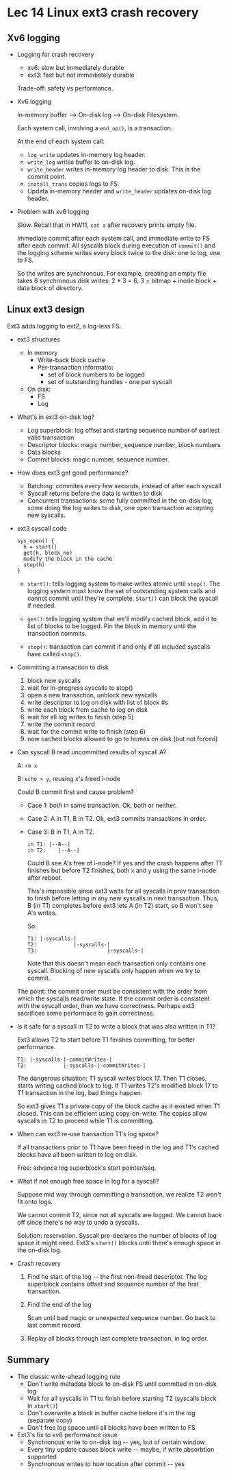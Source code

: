 # Lec 14 Linux ext3 crash recovery

## Xv6 logging

- Logging for crash recovery

  - xv6: slow but immediately durable
  - ext3: fast but not immediately durable

  Trade-off: safety vs performance.

- Xv6 logging

  In-memory buffer --> On-disk log --> On-disk Filesystem.

  Each system call, involving a `end_op()`, is a transaction.

  At the end of each system call:

  - `log_write` updates in-memory log header.
  - `write_log` writes buffer to on-disk log.
  - `write_header` writes in-memory log header to disk. This is the commit point.
  - `install_trans` copies logs to FS.
  - Updata in-memory header and `write_header` updates on-disk log header.

- Problem with xv6 logging

  Slow. Recall that in HW11, `cat a` after recovery prints empty file.

  Immediate commit after each system call, and immediate write to FS after each commit. All syscalls block during execution of `commit()` and the logging scheme writes every block twice to the disk: one to log, one to FS.

  So the writes are synchronous. For example, creating an empty file takes 6 synchronous disk writes: 2 * 3 = 6, 3 = bitmap + inode block + data block of directory. 

  

## Linux ext3 design

Ext3 adds logging to ext2, a log-less FS.

- ext3 structures
  - In memory
    - Write-back block cache
    - Per-transaction informatio: 
      - set of block numbers to be logged
      - set of outstanding handles - one per syscall
  - On disk:
    - FS
    - Log
- What's in ext3 on-disk log?
  - Log superblock: log offset and starting sequence number of earliest valid transaction
  - Descriptor blocks: magic number, sequence number, block numbers
  - Data blocks
  - Commit blocks: magic number, sequence number.

- How does ext3 get good performance?

  - Batching: commites every few seconds, instead of after each syscall
  - Syscall returns before the data is written to disk
  - Concurrent transactions: some fully committed in the on-disk log, some doing the log writes to disk, one open transaction accepting new syscalls.

- ext3 syscall code

  ```
  sys_open() {
  	h = start()
  	get(h, block_no)
  	modify the block in the cache
  	stop(h)
  }
  ```

  - `start()`: tells logging system to make writes atomic until `stop()`. The logging system must know the set of outstanding system calls and cannot commit until they're complete. `Start()` can block the syscall if needed.

  - `get()`: tells logging system that we'll modify cached block, add it to list of blocks to be logged. Pin the block in memory until the transaction commits.

  - `stop()`: transaction can commit if and only if all included syscalls have called `stop()`.

- Committing a transaction to disk
    1. block new syscalls
    2. wait for in-progress syscalls to stop()
    3. open a new transaction, unblock new syscalls
    4. write descriptor to log on disk with list of block #s
    5. write each block from cache to log on disk
    6. wait for all log writes to finish (step 5)
    7. write the commit record
    8. wait for the commit write to finish (step 6)
    9. now cached blocks allowed to go to homes on disk (but not forced)

- Can syscall B read uncommitted results of syscall A?

  A: `rm x`

  B: `echo > y`, reusing x's freed i-node

  Could B commit first and cause problem?

  - Case 1: both in same transaction. Ok, both or neither. 

  - Case 2: A in T1, B in T2. Ok, ext3 commits transactions in order.

  - Case 3: B in T1, A in T2.

    ```
    in T1: |--B--|
    in T2:    |--A--|
    ```

    Could B see A's free of i-node? If yes and the crash happens after T1 finishes but before T2 finishes, both `x` and `y` using the same i-node after reboot.

    This's impossible since ext3 waits for all syscalls in prev transaction to finish before letting in any new syscalls in next transaction. Thus, B (in T1) completes before ext3 lets A (in T2) start, so B won't see A's writes.

    So:

    ```
    T1: |-syscalls-|
    T2:            |-syscalls-|
    T3:                       |-syscalls-|
    ```

    Note that this doesn't mean each transaction only contains one syscall. Blocking of new syscalls only happen when we try to commit.

  The point: the commit order must be consistent with the order from which the syscalls read/write state. If the commit order is consistent with the syscall order, then we have correctness. Perhaps ext3 sacrifices some performace to gain correctness.

- Is it safe for a syscall in T2 to write a block that was also written in T1?

  Ext3 allows T2 to start before T1 finishes committing, for better performance.

  ```
  T1: |-syscalls-|-commitWrites-|
  T2:            |-syscalls-|-commitWrites-|
  ```

  The dangerous situation: T1 syscall writes block 17. Then T1 closes, starts writing cached block to log. If T1 writes T2's modified block 17 to T1 transaction in the log, bad things happen.

  So ext3 gives T1 a private copy of the block cache as it existed when T1 closed. This can be efficient using copy-on-write. The copies allow syscalls in T2 to proceed while T1 is committing. 

- When can ext3 re-use transaction T1's log space?

  If all transactions prior to T1 have been freed in the log and T1's cached blocks have all been written to log on disk.

  Free: advance log superblock's start pointer/seq.

- What if not enough free space in log for a syscall?

  Suppose mid way through committing a transaction, we realize T2 won't fit onto logs.

  We cannot commit T2, since not all syscalls are logged. We cannot back off since there's no way to undo a syscalls.

  Solution: reservation. Syscall pre-declares the number of blocks of log space it might need. Ext3's `start()` blocks until there's enough space in the on-disk log. 

- Crash recovery

  1. Find he start of the log -- the first non-freed descriptor. The log superblock contains offset and sequence number of the first transaction.

  2. Find the end of the log

     Scan until bad magic or unexpected sequence number. Go back to last commit record.

  3. Replay all blocks through last complete transaction, in log order.

  

## Summary

- The classic write-ahead logging rule
  - Don't write metadata block to on-disk FS until commtted in on-disk log
  - Wait for all syscalls in T1 to finish before starting T2 (syscalls block in `start()`)
  - Don't overwrite a block in buffer cache before it's in the log (separate copy)
  - Don't free log space until all blocks have been written to FS
- Ext3's fix to xv6 performance issue
  - Synchronous write to on-disk log -- yes, but of certain window
  - Every tiny update causes block write -- maybe, if write absorbtion supported
  - Synchronous writes to how location after commit -- yes